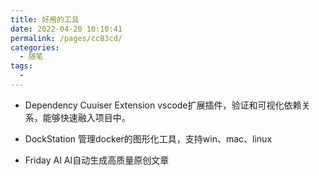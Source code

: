 ```yaml
---
title: 好用的工具
date: 2022-04-20 10:10:41
permalink: /pages/cc83cd/
categories:
  - 随笔
tags:
  - 
---
```

- Dependency Cuuiser Extension
vscode扩展插件，验证和可视化依赖关系，能够快速融入项目中。

- DockStation
管理docker的图形化工具，支持win、mac、linux

- Friday AI
AI自动生成高质量原创文章